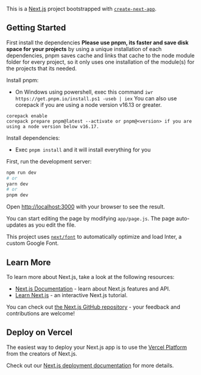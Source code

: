 This is a [Next.js](https://nextjs.org/) project bootstrapped with [`create-next-app`](https://github.com/vercel/next.js/tree/canary/packages/create-next-app).

## Getting Started

First install the dependencies
**Please use pnpm, its faster and save disk space for your projects**
by using a unique installation of each dependencies, pnpm saves cache and links that cache to the node module folder
for every project, so it only uses one installation of the module(s) for the projects that its needed.

Install pnpm:

- On Windows using powershell, exec this command `iwr https://get.pnpm.io/install.ps1 -useb | iex`
  You can also use corepack if you are using a node version v16.13 or greater.

```
corepack enable
corepack prepare pnpm@latest --activate or pnpm@<version> if you are using a node version below v16.17.
```

Install dependencies:

- Exec `pnpm install` and it will install everything for you

First, run the development server:

```bash
npm run dev
# or
yarn dev
# or
pnpm dev
```

Open [http://localhost:3000](http://localhost:3000) with your browser to see the result.

You can start editing the page by modifying `app/page.js`. The page auto-updates as you edit the file.

This project uses [`next/font`](https://nextjs.org/docs/basic-features/font-optimization) to automatically optimize and load Inter, a custom Google Font.

## Learn More

To learn more about Next.js, take a look at the following resources:

- [Next.js Documentation](https://nextjs.org/docs) - learn about Next.js features and API.
- [Learn Next.js](https://nextjs.org/learn) - an interactive Next.js tutorial.

You can check out [the Next.js GitHub repository](https://github.com/vercel/next.js/) - your feedback and contributions are welcome!

## Deploy on Vercel

The easiest way to deploy your Next.js app is to use the [Vercel Platform](https://vercel.com/new?utm_medium=default-template&filter=next.js&utm_source=create-next-app&utm_campaign=create-next-app-readme) from the creators of Next.js.

Check out our [Next.js deployment documentation](https://nextjs.org/docs/deployment) for more details.

